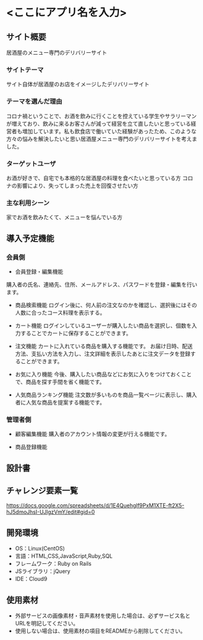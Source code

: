 # <ここにアプリ名を入力>

## サイト概要
居酒屋のメニュー専門のデリバリーサイト

### サイトテーマ
サイト自体が居酒屋のお店をイメージしたデリバリーサイト

### テーマを選んだ理由
コロナ禍ということで、お酒を飲みに行くことを控えている学生やサラリーマンが増えており、飲みに来るお客さんが減って経営を立て直したいと思っている経営者も増加しています。私も飲食店で働いていた経験があったため、このような方々の悩みを解決したいと思い居酒屋メニュー専門のデリバリーサイトを考えました。

### ターゲットユーザ
お酒が好きで、自宅でも本格的な居酒屋の料理を食べたいと思っている方
コロナの影響により、失ってしまった売上を回復させたい方

### 主な利用シーン
家でお酒を飲みたくて、メニューを悩んでいる方

## 導入予定機能
### 会員側
- 会員登録・編集機能

購入者の氏名、連絡先、住所、メールアドレス、パスワードを登録・編集を行います。

- 商品検索機能
ログイン後に、何人前の注文なのかを確認し、選択後にはその人数に合ったコース料理を表示する。　

- カート機能
ログインしているユーザーが購入したい商品を選択し、個数を入力することでカートに保存することができます。

- 注文機能
カートに入れている商品を購入する機能です。
お届け日時、配送方法、支払い方法を入力し、注文詳細を表示したあとに注文データを登録することができます。

- お気に入り機能
今後、購入したい商品などにお気に入りをつけておくことで、商品を探す手間を省く機能です。

- 人気商品ランキング機能
注文数が多いものを商品一覧ページに表示し、購入者に人気な商品を提案する機能です。

### 管理者側
- 顧客編集機能
購入者のアカウント情報の変更が行える機能です。

- 商品登録機能

## 設計書


## チャレンジ要素一覧
<https://docs.google.com/spreadsheets/d/1E4Quehglf9PxM1XTE-ft2X5-hJ5dmoJhsI-UJlgzVmY/edit#gid=0>

## 開発環境
- OS：Linux(CentOS)
- 言語：HTML,CSS,JavaScript,Ruby,SQL
- フレームワーク：Ruby on Rails
- JSライブラリ：jQuery
- IDE：Cloud9

## 使用素材
- 外部サービスの画像素材・音声素材を使用した場合は、必ずサービス名とURLを明記してください。
- 使用しない場合は、使用素材の項目をREADMEから削除してください。
